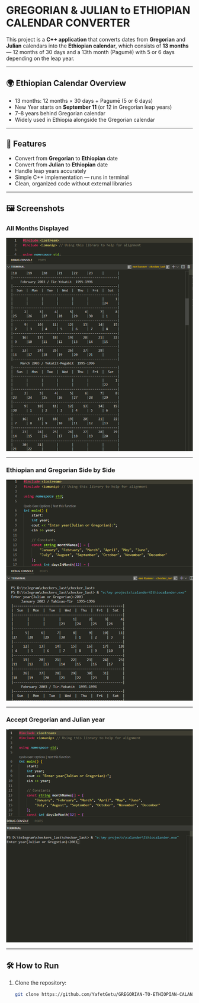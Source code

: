# GREGORIAN & JULIAN to ETHIOPIAN CALENDAR CONVERTER

This project is a **C++ application** that converts dates from **Gregorian** and **Julian** calendars into the **Ethiopian calendar**, which consists of **13 months** — 12 months of 30 days and a 13th month (Pagumē) with 5 or 6 days depending on the leap year.

---

## 🌍 Ethiopian Calendar Overview

- 13 months: 12 months × 30 days + Pagumē (5 or 6 days)
- New Year starts on **September 11** (or 12 in Gregorian leap years)
- 7–8 years behind Gregorian calendar
- Widely used in Ethiopia alongside the Gregorian calendar

---

## 🧠 Features

- Convert from **Gregorian** to **Ethiopian** date
- Convert from **Julian** to **Ethiopian** date
- Handle leap years accurately
- Simple C++ implementation — runs in terminal
- Clean, organized code without external libraries

---

## 🖼️ Screenshots

### All Months Displayed
![All Months](https://raw.githubusercontent.com/YafetGetu/GREGORIAN-TO-ETHIOPIAN-CALANDER/765d9f8d1e77eda687e73663869887ab317252e4/screenshot/allmonths.png)

---

### Ethiopian and Gregorian Side by Side
![Ethiopian & Gregorian](https://raw.githubusercontent.com/YafetGetu/GREGORIAN-TO-ETHIOPIAN-CALANDER/765d9f8d1e77eda687e73663869887ab317252e4/screenshot/bothethio%26gregorian.png)

---

### Accept Gregorian and Julian year
![Calendar Output](https://raw.githubusercontent.com/YafetGetu/GREGORIAN-TO-ETHIOPIAN-CALANDER/765d9f8d1e77eda687e73663869887ab317252e4/screenshot/calander.png)

---

## 🛠️ How to Run

1. Clone the repository:
   ```bash
   git clone https://github.com/YafetGetu/GREGORIAN-TO-ETHIOPIAN-CALANDER.git
